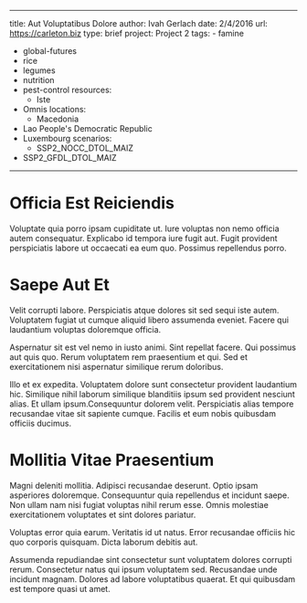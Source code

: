 ---
  title: Aut Voluptatibus Dolore
  author: Ivah Gerlach
  date: 2/4/2016
  url: https://carleton.biz
  type: brief
  project: Project 2
  tags:
    - famine
  - global-futures
  - rice
  - legumes
  - nutrition
  - pest-control
  resources:
    - Iste
  - Omnis
  locations:
    - Macedonia
  - Lao People's Democratic Republic
  - Luxembourg
  scenarios:
    - SSP2_NOCC_DTOL_MAIZ
  - SSP2_GFDL_DTOL_MAIZ
  ---
  # Officia Est Reiciendis
Voluptate quia porro ipsam cupiditate ut. Iure voluptas non nemo officia autem consequatur. Explicabo id tempora iure fugit aut. Fugit provident perspiciatis labore ut occaecati ea eum quo. Possimus repellendus porro.

# Saepe Aut Et
Velit corrupti labore. Perspiciatis atque dolores sit sed sequi iste autem. Voluptatem fugiat ut cumque aliquid libero assumenda eveniet. Facere qui laudantium voluptas doloremque officia.
 Aspernatur sit est vel nemo in iusto animi. Sint repellat facere. Qui possimus aut quis quo. Rerum voluptatem rem praesentium et qui. Sed et exercitationem nisi aspernatur similique rerum doloribus.
 Illo et ex expedita. Voluptatem dolore sunt consectetur provident laudantium hic. Similique nihil laborum similique blanditiis ipsum sed provident nesciunt alias. Et ullam ipsum.Consequuntur dolorem velit. Perspiciatis alias tempore recusandae vitae sit sapiente cumque. Facilis et eum nobis quibusdam officiis ducimus.

# Mollitia Vitae Praesentium
Magni deleniti mollitia. Adipisci recusandae deserunt. Optio ipsam asperiores doloremque. Consequuntur quia repellendus et incidunt saepe. Non ullam nam nisi fugiat voluptas nihil rerum esse. Omnis molestiae exercitationem voluptates et sint dolores pariatur.
 Voluptas error quia earum. Veritatis id ut natus. Error recusandae officiis hic quo corporis quisquam. Dicta laborum debitis aut.
 Assumenda repudiandae sint consectetur sunt voluptatem dolores corrupti rerum. Consectetur natus qui ipsum voluptatem sed. Recusandae unde incidunt magnam. Dolores ad labore voluptatibus quaerat. Et qui quibusdam est tempore quasi ut amet.
